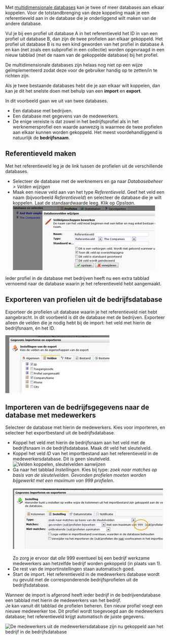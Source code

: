 Met [multidimensionale
databases](./personaliseren-met-behulp-van-multidimensionale-databases.md)
kan je twee of meer databases aan elkaar koppelen. Voor de
totstandbrenging van deze koppeling maak je een referentieveld aan in de
database die je onderliggend wilt maken van de andere database.

Vul je bij een profiel uit database A in het referentieveld het ID in
van een profiel uit database B, dan zijn de twee profielen aan elkaar
gekoppeld. Het profiel uit database B is nu een kind geworden van het
profiel in database A en kan (net zoals een subprofiel in een collectie)
worden opgevraagd in een nieuw tabblad (met de naam van de gekoppelde
database) bij het profiel.

De multidimensionale databases zijn helaas nog niet op een wijze
geïmplementeerd zodat deze voor de gebruiker handig op te zetten/in te
richten zijn.

Als je twee bestaande databases hebt die je aan elkaar wilt koppelen,
dan kan je dit het snelste doen met behulp van een **import** en
**export**.

In dit voorbeeld gaan we uit van twee databases.

-   Een database met bedrijven.
-   Een database met gegevens van de medewerkers.
-   De enige vereiste is dat zowel in het bedrijfsprofiel als in het
    werknemersprofiel een waarde aanwezig is waarmee de twee profielen
    aan elkaar kunnen worden gekoppeld. Het meest voordehandliggend is
    natuurlijk de **bedrijfsnaam**.

**Referentieveld maken**
------------------------

Met het referentieveld leg je de link tussen de profielen uit de
verschillende databases.

-   Selecteer de database met de werknemers en ga naar *Databasebeheer
    \> Velden wijzigen*
-   Maak een nieuw veld aan van het type *Referentieveld*. Geef het veld
    een naam (bijvoorbeeld *Referentieveld*) en selecteer de database
    die je wilt koppelen. Laat de standaardwaarde leeg. Klik op
    *Opslaan*. \
    ![Het referentieveld maken](../images/referentieveld_maken.png)

Ieder profiel in de database met bedrijven heeft nu een extra tabblad
vernoemd naar de database waarin je het referentieveld hebt aangemaakt.

**Exporteren van profielen uit de bedrijfsdatabase**
----------------------------------------------------

Exporteer de profielen uit database waarin je het referentieveld niet
hebt aangebracht. In dit voorbeeld is dit de database met de bedrijven.
Exporteer alleen de velden die je nodig hebt bij de import: het veld met
hierin de bedrijfsnaam, én het ID.

![Exporteren van de bedrijven](../images/multidim_export.png)

**Importeren van de bedrijfsgegevens naar de database met medewerkers**
-----------------------------------------------------------------------

Selecteer de database met hierin de medewerkers. Kies voor importeren,
en selecteer het exportbestand uit de bedrijfsdatabase.

-   Koppel het veld met hierin de bedrijfsnaam aan het veld met de
    bedrijfsnaam in de bedrijfsdatabase. Maak dit veld het sleutelveld.
-   Koppel het veld *ID* van het importbestand aan het referentieveld in
    de medewerkersdatabase. Dit is geen sleutelveld.\
    ![Velden koppelen, sleutelvelden
    aanwijzen](../images/import_linking_fields.png)
-   Ga naar het tabblad *Instellingen*. Kies bij type: *zoek naar
    matches op basis van de sleutelvelden. Gevonden profielen moeten
    worden bijgewerkt met een maximum van 999 profielen*. \
    \
    ![Import instellingen ](../images/import_settings_multidim.png)\
    \
     Zo zorg je ervoor dat *alle* 999 eventueel bij een bedrijf werkzame
    medewerkers aan hetzelfde bedrijf worden gekoppeld (in plaats van
    1).
-   De rest van de importinstellingen staan automatisch goed.
-   Start de import. Het referentieveld in de medewerkers database wordt
    nu gevuld met de corresponderende bedrijfsprofielen uit de
    bedrijfsdatabase.

Wanneer de import is afgerond heeft ieder bedrijf in de
bedrijvendatabase een tabblad met hierin de medewerkers van het bedrijf.
\
 Je kan vanuit dit tabblad de profielen beheren. Een nieuw profiel voegt
een nieuwe medewerker toe. Dit profiel wordt toegevoegd aan de
medewerkers database; het referentieveld krijgt automatisch de juiste
gegevens.

![De medewerkers uit de medewerkersdatabase zijn nu gekoppeld aan het
bedrijf in de bedrijfsdatabase](../images/multidim_resultaat.png)
